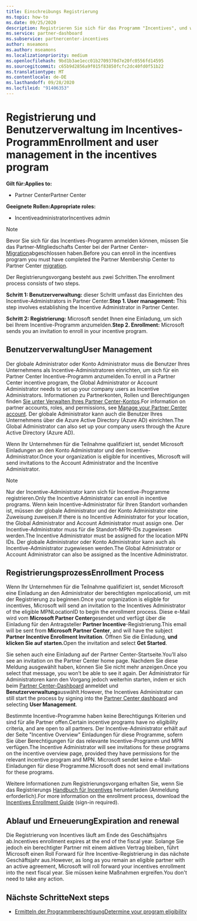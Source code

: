 ```yaml
---
title: Einschreibungs Registrierung
ms.topic: how-to
ms.date: 09/25/2020
description: Registrieren Sie sich für das Programm "Incentives", und weisen Sie die erforderlichen Rollen für die Benutzerverwaltung zu.
ms.service: partner-dashboard
ms.subservice: partnercenter-incentives
author: mseamons
ms.author: mseamons
ms.localizationpriority: medium
ms.openlocfilehash: 9bd1b3ae1ecc01b2709370d7e20fc0556fd14595
ms.sourcegitcommit: c65b9d2856a9f015f83850fcfc2dc40fd0f51b22
ms.translationtype: MT
ms.contentlocale: de-DE
ms.lasthandoff: 09/28/2020
ms.locfileid: "91406353"
---
```

# <a name="enrollment-and-user-management-in-the-incentives-program"></a><span data-ttu-id="801ac-103">Registrierung und Benutzerverwaltung im Incentives-Programm</span><span class="sxs-lookup"><span data-stu-id="801ac-103">Enrollment and user management in the incentives program</span></span>

<span data-ttu-id="801ac-104">**Gilt für:**</span><span class="sxs-lookup"><span data-stu-id="801ac-104">**Applies to:**</span></span>

- <span data-ttu-id="801ac-105">Partner Center</span><span class="sxs-lookup"><span data-stu-id="801ac-105">Partner Center</span></span>

<span data-ttu-id="801ac-106">**Geeignete Rollen:**</span><span class="sxs-lookup"><span data-stu-id="801ac-106">**Appropriate roles:**</span></span>

- <span data-ttu-id="801ac-107">Incentiveadministrator</span><span class="sxs-lookup"><span data-stu-id="801ac-107">Incentives admin</span></span>

>[!NOTE]
><span data-ttu-id="801ac-108">Bevor Sie sich für das Incentives-Programm anmelden können, müssen Sie das Partner-Mitgliedschafts Center bei der Partner Center- [Migration](prepare-pmc-pc-migration.md)abgeschlossen haben.</span><span class="sxs-lookup"><span data-stu-id="801ac-108">Before you can enroll in the incentives program you must have completed the Partner Membership Center to Partner Center [migration](prepare-pmc-pc-migration.md).</span></span>

<span data-ttu-id="801ac-109">Der Registrierungsvorgang besteht aus zwei Schritten.</span><span class="sxs-lookup"><span data-stu-id="801ac-109">The enrollment process consists of two steps.</span></span>

<span data-ttu-id="801ac-110">**Schritt 1: Benutzerverwaltung:** dieser Schritt umfasst das Einrichten des Incentive-Administrators in Partner Center.</span><span class="sxs-lookup"><span data-stu-id="801ac-110">**Step 1. User management:** This step involves establishing the Incentive Administrator in Partner Center.</span></span>

<span data-ttu-id="801ac-111">**Schritt 2: Registrierung:** Microsoft sendet Ihnen eine Einladung, um sich bei Ihrem Incentive-Programm anzumelden.</span><span class="sxs-lookup"><span data-stu-id="801ac-111">**Step 2. Enrollment:** Microsoft sends you an invitation to enroll in your incentive program.</span></span>

## <a name="user-management"></a><span data-ttu-id="801ac-112">Benutzerverwaltung</span><span class="sxs-lookup"><span data-stu-id="801ac-112">User Management</span></span>

<span data-ttu-id="801ac-113">Der globale Administrator oder Konto Administrator muss die Benutzer Ihres Unternehmens als Incentive-Administratoren einrichten, um sich für ein Partner Center Incentive-Programm anzumelden.</span><span class="sxs-lookup"><span data-stu-id="801ac-113">To enroll in a Partner Center incentive program, the Global Administrator or Account Administrator needs to set up your company users as Incentive Administrators.</span></span> <span data-ttu-id="801ac-114">Informationen zu Partnerkonten, Rollen und Berechtigungen finden [Sie unter Verwalten Ihres Partner Center-Kontos](partner-center-account-setup.md).</span><span class="sxs-lookup"><span data-stu-id="801ac-114">For information on partner accounts, roles, and permissions, see [Manage your Partner Center account](partner-center-account-setup.md).</span></span> <span data-ttu-id="801ac-115">Der globale Administrator kann auch die Benutzer Ihres Unternehmens über die Azure Active Directory (Azure AD) einrichten.</span><span class="sxs-lookup"><span data-stu-id="801ac-115">The Global Administrator can also set up your company users through the Azure Active Directory (Azure AD).</span></span>

<span data-ttu-id="801ac-116">Wenn Ihr Unternehmen für die Teilnahme qualifiziert ist, sendet Microsoft Einladungen an den Konto Administrator und den Incentive-Administrator.</span><span class="sxs-lookup"><span data-stu-id="801ac-116">Once your organization is eligible for incentives, Microsoft will send invitations to the Account Administrator and the Incentive Administrator.</span></span>

>[!NOTE]
><span data-ttu-id="801ac-117">Nur der Incentive-Administrator kann sich für Incentive-Programme registrieren.</span><span class="sxs-lookup"><span data-stu-id="801ac-117">Only the Incentive Administrator can enroll in incentive programs.</span></span> <span data-ttu-id="801ac-118">Wenn kein Incentive-Administrator für Ihren Standort vorhanden ist, müssen der globale Administrator und der Konto Administrator eine Zuweisung zuweisen.</span><span class="sxs-lookup"><span data-stu-id="801ac-118">If there is no Incentive Administrator for your location, the Global Administrator and Account Administrator must assign one.</span></span> <span data-ttu-id="801ac-119">Der Incentive-Administrator muss für die Standort-MPN-IDs zugewiesen werden.</span><span class="sxs-lookup"><span data-stu-id="801ac-119">The Incentive Administrator must be assigned for the location MPN IDs.</span></span> <span data-ttu-id="801ac-120">Der globale Administrator oder Konto Administrator kann auch als Incentive-Administrator zugewiesen werden.</span><span class="sxs-lookup"><span data-stu-id="801ac-120">The Global Administrator or Account Administrator can also be assigned as the Incentive Administrator.</span></span>

## <a name="enrollment-process"></a><span data-ttu-id="801ac-121">Registrierungsprozess</span><span class="sxs-lookup"><span data-stu-id="801ac-121">Enrollment Process</span></span>

<span data-ttu-id="801ac-122">Wenn Ihr Unternehmen für die Teilnahme qualifiziert ist, sendet Microsoft eine Einladung an den Administrator der berechtigten mpnlocationid, um mit der Registrierung zu beginnen.</span><span class="sxs-lookup"><span data-stu-id="801ac-122">Once your organization is eligible for incentives, Microsoft will send an invitation to the Incentives Administrator of the eligible MPNLocationID to begin the enrollment process.</span></span> <span data-ttu-id="801ac-123">Diese e-Mail wird vom **Microsoft Partner Center**gesendet und verfügt über die Einladung für den Antragsteller **Partner Incentive**-Registrierung.</span><span class="sxs-lookup"><span data-stu-id="801ac-123">This email will be sent from **Microsoft Partner Center**, and will have the subject **Partner Incentive Enrollment Invitation**.</span></span> <span data-ttu-id="801ac-124">Öffnen Sie die Einladung, **und klicken Sie auf starten.**</span><span class="sxs-lookup"><span data-stu-id="801ac-124">Open the invitation and select **Get Started**.</span></span>

<span data-ttu-id="801ac-125">Sie sehen auch eine Einladung auf der Partner Center-Startseite.</span><span class="sxs-lookup"><span data-stu-id="801ac-125">You’ll also see an invitation on the Partner Center home page.</span></span> <span data-ttu-id="801ac-126">Nachdem Sie diese Meldung ausgewählt haben, können Sie Sie nicht mehr anzeigen.</span><span class="sxs-lookup"><span data-stu-id="801ac-126">Once you select that message, you won’t be able to see it again.</span></span> <span data-ttu-id="801ac-127">Der Administrator für Administratoren kann den Vorgang jedoch weiterhin starten, indem er sich beim [Partner Center-Dashboard](https://partner.microsoft.com/dashboard/) anmeldet und **Benutzerverwaltung**auswählt.</span><span class="sxs-lookup"><span data-stu-id="801ac-127">However, the Incentives Administrator can still start the process by signing into the [Partner Center dashboard](https://partner.microsoft.com/dashboard/) and selecting **User Management**.</span></span>

<span data-ttu-id="801ac-128">Bestimmte Incentive-Programme haben keine Berechtigungs Kriterien und sind für alle Partner offen.</span><span class="sxs-lookup"><span data-stu-id="801ac-128">Certain incentive programs have no eligibility criteria, and are open to all partners.</span></span> <span data-ttu-id="801ac-129">Der Incentive-Administrator erhält auf der Seite "Incentive Overview" Einladungen für diese Programme, sofern Sie über Berechtigungen für das relevante Incentive-Programm und MPN verfügen.</span><span class="sxs-lookup"><span data-stu-id="801ac-129">The Incentive Administrator will see invitations for these programs on the incentive overview page, provided they have permissions for the relevant incentive program and MPN.</span></span> <span data-ttu-id="801ac-130">Microsoft sendet keine e-Mail-Einladungen für diese Programme.</span><span class="sxs-lookup"><span data-stu-id="801ac-130">Microsoft does not send email invitations for these programs.</span></span>

<span data-ttu-id="801ac-131">Weitere Informationen zum Registrierungsvorgang erhalten Sie, wenn Sie das Registrierungs [Handbuch für Incentives](https://partner.microsoft.com/resources/detail/partner-center-incentives-enrollment-pdf) herunterladen (Anmeldung erforderlich).</span><span class="sxs-lookup"><span data-stu-id="801ac-131">For more information on the enrollment process, download the [Incentives Enrollment Guide](https://partner.microsoft.com/resources/detail/partner-center-incentives-enrollment-pdf) (sign-in required).</span></span>

## <a name="expiration-and-renewal"></a><span data-ttu-id="801ac-132">Ablauf und Erneuerung</span><span class="sxs-lookup"><span data-stu-id="801ac-132">Expiration and renewal</span></span>

<span data-ttu-id="801ac-133">Die Registrierung von Incentives läuft am Ende des Geschäftsjahrs ab.</span><span class="sxs-lookup"><span data-stu-id="801ac-133">Incentives enrollment expires at the end of the fiscal year.</span></span> <span data-ttu-id="801ac-134">Solange Sie jedoch ein berechtigter Partner mit einem aktiven Vertrag bleiben, führt Microsoft einen Roll Forward für Ihre Incentive-Registrierung in das nächste Geschäftsjahr aus.</span><span class="sxs-lookup"><span data-stu-id="801ac-134">However, as long as you remain an eligible partner with an active agreement, Microsoft will roll forward your incentives enrollment into the next fiscal year.</span></span> <span data-ttu-id="801ac-135">Sie müssen keine Maßnahmen ergreifen.</span><span class="sxs-lookup"><span data-stu-id="801ac-135">You don't need to take any action.</span></span>

## <a name="next-steps"></a><span data-ttu-id="801ac-136">Nächste Schritte</span><span class="sxs-lookup"><span data-stu-id="801ac-136">Next steps</span></span>

- [<span data-ttu-id="801ac-137">Ermitteln der Programmberechtigung</span><span class="sxs-lookup"><span data-stu-id="801ac-137">Determine your program eligibility</span></span>](incentives-determined-your-program-eligibility.md)

